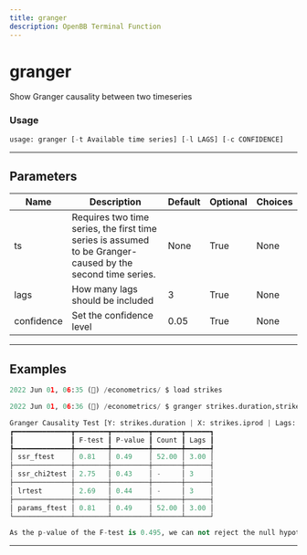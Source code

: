 ```yaml
---
title: granger
description: OpenBB Terminal Function
---
```


# granger

Show Granger causality between two timeseries

### Usage

```python
usage: granger [-t Available time series] [-l LAGS] [-c CONFIDENCE]
```

---

## Parameters

| Name | Description | Default | Optional | Choices |
| ---- | ----------- | ------- | -------- | ------- |
| ts | Requires two time series, the first time series is assumed to be Granger-caused by the second time series. | None | True | None |
| lags | How many lags should be included | 3 | True | None |
| confidence | Set the confidence level | 0.05 | True | None |
---

## Examples

```python
2022 Jun 01, 06:35 (🦋) /econometrics/ $ load strikes

2022 Jun 01, 06:36 (🦋) /econometrics/ $ granger strikes.duration,strikes.iprod

Granger Causality Test [Y: strikes.duration | X: strikes.iprod | Lags: 3]
┏━━━━━━━━━━━━━━┳━━━━━━━━┳━━━━━━━━━┳━━━━━━━┳━━━━━━┓
┃              ┃ F-test ┃ P-value ┃ Count ┃ Lags ┃
┡━━━━━━━━━━━━━━╇━━━━━━━━╇━━━━━━━━━╇━━━━━━━╇━━━━━━┩
│ ssr_ftest    │ 0.81   │ 0.49    │ 52.00 │ 3.00 │
├──────────────┼────────┼─────────┼───────┼──────┤
│ ssr_chi2test │ 2.75   │ 0.43    │ -     │ 3    │
├──────────────┼────────┼─────────┼───────┼──────┤
│ lrtest       │ 2.69   │ 0.44    │ -     │ 3    │
├──────────────┼────────┼─────────┼───────┼──────┤
│ params_ftest │ 0.81   │ 0.49    │ 52.00 │ 3.00 │
└──────────────┴────────┴─────────┴───────┴──────┘

As the p-value of the F-test is 0.495, we can not reject the null hypothesis at the 0.05 confidence level.
```

---

